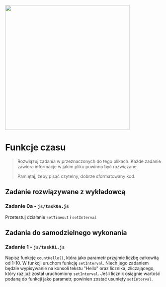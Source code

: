 <img src="http://coderslab.pl/img/coderslab-logo.png" width="400"/>

# Funkcje czasu 

> Rozwiązuj zadania w przeznaczonych do tego plikach. Każde zadanie zawiera informacje w jakim pliku powinno być rozwiązane.
>
> Pamiętaj, żeby pisać czytelny, dobrze sformatowany kod.

## Zadanie rozwiązywane z wykładowcą

### Zadanie 0a - `js/task0a.js`
Przetestuj działanie `setTimeout` i `setInterval`


## Zadania do samodzielnego wykonania

### Zadanie 1 - `js/task01.js`

Napisz funkcję `countHello()`, która jako parametr przyjmie liczbę całkowitą od 1-10. W funkcji uruchom funkcję `setInterval`. Niech jego zadaniem będzie wypisywanie na konsoli tekstu "Hello" oraz licznika, zliczającego, który raz już został uruchomiony `setInterval`.
Jeśli licznik osiągnie wartość podaną do funkcji jako parametr, powinien zostać usunięty `setInterval`.
